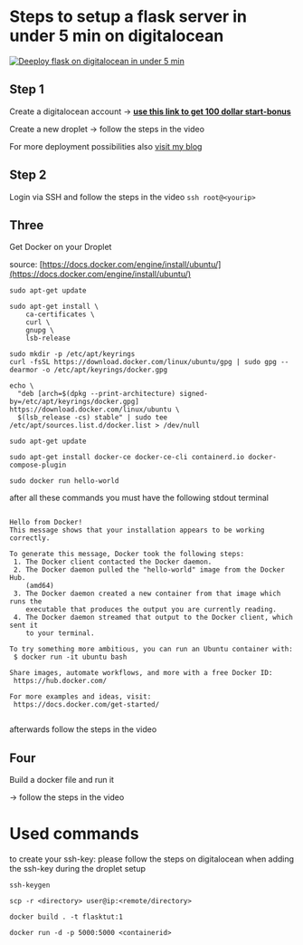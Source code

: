 # Steps to setup a flask server in under 5 min on digitalocean

[![Deeploy flask on digitalocean in under 5 min](https://content-baer.de/wp-content/uploads/2022/09/Docker-Digitalocean-Flask-setup.jpg)](https://youtu.be/5rj3_c-Hyu4)

## Step 1

Create a digitalocean account -> **[use this link to get 100 dollar start-bonus](https://m.do.co/c/4f67b45f5183)**

Create a new droplet -> follow the steps in the video

For more deployment possibilities also [visit my blog](https://content-baer.de/python-flask-hosting-plattformen/)
## Step 2 

Login via SSH and follow the steps in the video
`ssh root@<yourip>`

## Three 

Get Docker on your Droplet

source: [https://docs.docker.com/engine/install/ubuntu/](https://docs.docker.com/engine/install/ubuntu/)

```
sudo apt-get update

sudo apt-get install \
    ca-certificates \
    curl \
    gnupg \
    lsb-release

sudo mkdir -p /etc/apt/keyrings
curl -fsSL https://download.docker.com/linux/ubuntu/gpg | sudo gpg --dearmor -o /etc/apt/keyrings/docker.gpg

echo \
  "deb [arch=$(dpkg --print-architecture) signed-by=/etc/apt/keyrings/docker.gpg] https://download.docker.com/linux/ubuntu \
  $(lsb_release -cs) stable" | sudo tee /etc/apt/sources.list.d/docker.list > /dev/null

sudo apt-get update

sudo apt-get install docker-ce docker-ce-cli containerd.io docker-compose-plugin

sudo docker run hello-world
```

after all these commands you must have the following stdout terminal

```

Hello from Docker!
This message shows that your installation appears to be working correctly.

To generate this message, Docker took the following steps:
 1. The Docker client contacted the Docker daemon.
 2. The Docker daemon pulled the "hello-world" image from the Docker Hub.
    (amd64)
 3. The Docker daemon created a new container from that image which runs the
    executable that produces the output you are currently reading.
 4. The Docker daemon streamed that output to the Docker client, which sent it
    to your terminal.

To try something more ambitious, you can run an Ubuntu container with:
 $ docker run -it ubuntu bash

Share images, automate workflows, and more with a free Docker ID:
 https://hub.docker.com/

For more examples and ideas, visit:
 https://docs.docker.com/get-started/


```

afterwards follow the steps in the video



## Four 

Build a docker file and run it

-> follow the steps in the video


# Used commands
to create your ssh-key:
please follow the steps on digitalocean when adding the ssh-key during the droplet setup

`ssh-keygen` 

`scp -r <directory> user@ip:<remote/directory>`

`docker build . -t flasktut:1`

`docker run -d -p 5000:5000 <containerid>`
